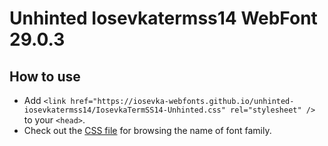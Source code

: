 # Unhinted Iosevkatermss14 WebFont 29.0.3

## How to use

- Add `<link href="https://iosevka-webfonts.github.io/unhinted-iosevkatermss14/IosevkaTermSS14-Unhinted.css" rel="stylesheet" />` to your `<head>`.
- Check out the [CSS file](./IosevkaTermSS14-Unhinted.css) for browsing the name of font family.
